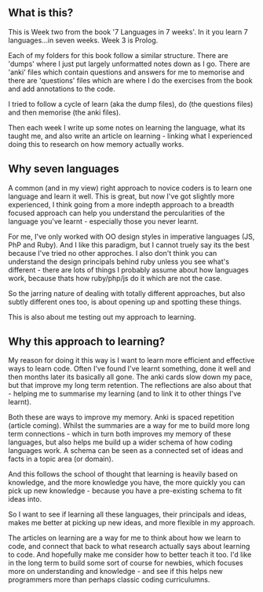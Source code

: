 ## What is this?

This is Week two from the book '7 Languages in 7 weeks'. In it you learn 7 languages...in seven weeks. 
Week 3 is Prolog.

Each of my folders for this book follow a similar structure. There are 'dumps' where I just put largely unformatted notes down as I go. There are 'anki' files which contain questions and answers for me to memorise and there are 'questions' files which are where I do the exercises from the book and add annotations to the code. 

I tried to follow a cycle of learn (aka the dump files), do (the questions files) and then memorise (the anki files). 

Then each week I write up some notes on learning the language, what its taught me, and also write an article on learning - linking what I experienced doing this to research on how memory actually works. 

## Why seven languages

A common (and in my view) right approach to novice coders is to learn one language and learn it well. This is great, but now I've got slightly more experienced, I think going from a more indepth approach to a breadth focused approach can help you understand the percularities of the language you've learnt - especially those you never learnt. 

For me, I've only worked with OO design styles in imperative languages (JS, PhP and Ruby). And I like this paradigm, but I cannot truely say its the best because I've tried no other approches. I also don't think you can understand the design principals behind ruby unless you see what's different - there are lots of things I probably assume about how languages work, because thats how ruby/php/js do it which are not the case. 

So the jarring nature of dealing with totally different approaches, but also subtly different ones too, is about opening up and spotting these things.

This is also about me testing out my approach to learning.

## Why this approach to learning?

My reason for doing it this way is I want to learn more efficient and effective ways to learn code. Often I've found I've learnt something, done it well and then months later its basically all gone. The anki cards slow down my pace, but that improve my long term retention. The reflections are also about that - helping me to summarise my learning (and to link it to other things I've learnt). 

Both these are ways to improve my memory. Anki is spaced repetition (article coming). Whilst the summaries are a way for me to build more long term connections - which in turn both improves my memory of these languages, but also helps me build up a wider schema of how coding languages work. A schema can be seen as a connected set of ideas and facts in a topic area (or domain). 

And this follows the school of thought that learning is heavily based on knowledge, and the more knowledge you have, the more quickly you can pick up new knowledge - because you have a pre-existing schema to fit ideas into.

So I want to see if learning all these languages, their principals and ideas, makes me better at picking up new ideas, and more flexible in my approach. 

The articles on learning are a way for me to think about how we learn to code, and connect that back to what research actually says about learning to code. And hopefully make me consider how to better teach it too. I'd like in the long term to build some sort of course for newbies, which focuses more on understanding and knowledge - and see if this helps new programmers more than perhaps classic coding curriculumns.

